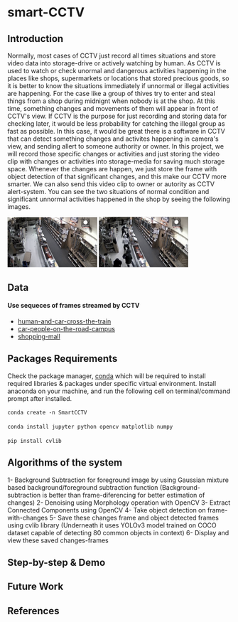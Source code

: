 # smart-CCTV

## Introduction
Normally, most cases of CCTV just record all times situations and store video data into storage-drive or actively watching by human. As CCTV is used to watch or check unormal and dangerous activities happening in the places like shops, supermarkets or locations that stored precious goods, so it is better to know the situations immediately if unnormal or illegal activities are happening. For the case like a group of thives try to enter and steal things from a shop during midnignt when nobody is at the shop. At this time, something changes and movements of them will appear in front of CCTV's view. If CCTV is the purpose for just recording and storing data for checking later, it would be less probability for catching the illegal group as fast as possible. In this case, it would be great there is a software in CCTV that can detect something changes and activites happening in camera's view, and sending allert to someone authority or owner. 
In this project, we will record those specific changes or activities and just storing the video clip with changes or activities into storage-media for saving much storage space. Whenever the changes are happen, we just store the frame with object detection of that significant changes, and this make our CCTV more smarter. We can also send this video clip to owner or autority as CCTV alert-system. You can see the two situations of normal condition and significant unnormal activities happened in the shop by seeing the following images.

<img src="/video-data/cctv-normal.png" height="40%" width="40%" alt="CCTV view with normal condition" title="Do not save the frames in the storage">  <img src="/video-data/cctv-changes.png" height="40%" width="40%" alt="CCTV view with the thives enter the shop" title="Save the frames when changes happen">

## Data
#### Use sequeces of frames streamed by CCTV
* [human-and-car-cross-the-train](https://github.com/ThuraTunScibotics/smart-CCTV/tree/main/video-data/GroundtruthSeq/RawImages)
* [car-people-on-the-road-campus](https://github.com/ThuraTunScibotics/smart-CCTV/tree/main/video-data/Campus)
* [shopping-mall](https://github.com/ThuraTunScibotics/smart-CCTV/tree/main/video-data/ShoppingMall_resized)

## Packages Requirements
Check the package manager, [conda](https://docs.conda.io/projects/conda/en/latest/index.html) which will be required to install required libraries & packages under specific virtual environment.
Install anaconda on your machine, and run the following cell on terminal/command prompt after installed.
```
conda create -n SmartCCTV

conda install jupyter python opencv matplotlib numpy

pip install cvlib
```
## Algorithms of the system
1- Background Subtraction for foreground image by using Gaussian mixture based background/foreground subtraction function
   (Background-subtraction is better than frame-diferencing for better estimation of changes)
2- Denoising using Morphology operation with OpenCV
3- Extract Connected Components using OpenCV
4- Take object detection on frame-with-changes
5- Save these changes frame and object detected frames using cvlib library
   (Underneath it uses YOLOv3 model trained on COCO dataset capable of detecting 80 common objects in context)
6- Display and view these saved changes-frames

## Step-by-step & Demo

## Future Work

## References

